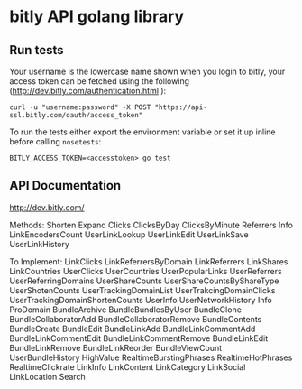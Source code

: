 bitly API golang library
========================

## Run tests

Your username is the lowercase name shown when you login to bitly, your access token can be fetched using the following (http://dev.bitly.com/authentication.html ):

    curl -u "username:password" -X POST "https://api-ssl.bitly.com/oauth/access_token"

To run the tests either export the environment variable or set it up inline before calling `nosetests`:

    BITLY_ACCESS_TOKEN=<accesstoken> go test

## API Documentation

http://dev.bitly.com/

Methods:
Shorten
Expand
Clicks
ClicksByDay
ClicksByMinute
Referrers
Info
LinkEncodersCount
UserLinkLookup
UserLinkEdit
UserLinkSave
UserLinkHistory

To Implement:
LinkClicks
LinkReferrersByDomain
LinkReferrers
LinkShares
LinkCountries
UserClicks
UserCountries
UserPopularLinks
UserReferrers
UserReferringDomains
UserShareCounts
UserShareCountsByShareType
UserShotenCounts
UserTrackingDomainList
UserTrakcingDomainClicks
UserTrackingDomainShortenCounts
UserInfo
UserNetworkHistory
Info
ProDomain
BundleArchive
BundleBundlesByUser
BundleClone
BundleCollaboratorAdd
BundleCollaboratorRemove
BundleContents
BundleCreate
BundleEdit
BundleLinkAdd
BundleLinkCommentAdd
BundleLinkCommentEdit
BundleLinkCommentRemove
BundleLinkEdit
BundleLinkRemove
BundleLinkReorder
BundleViewCount
UserBundleHistory
HighValue
RealtimeBurstingPhrases
RealtimeHotPhrases
RealtimeClickrate
LinkInfo
LinkContent
LinkCategory
LinkSocial
LinkLocation
Search

